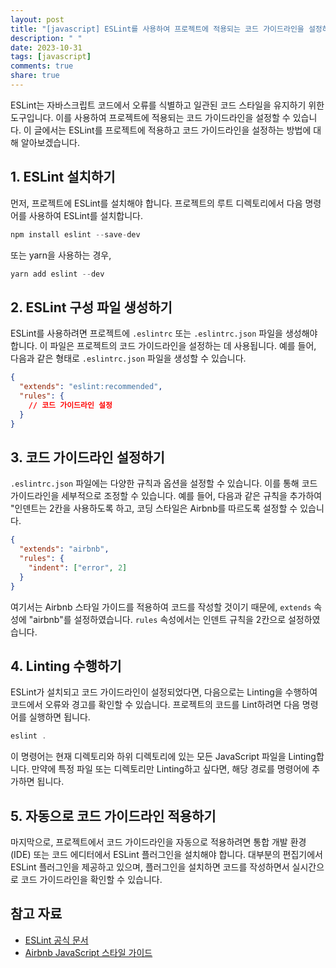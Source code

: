 ```yaml
---
layout: post
title: "[javascript] ESLint를 사용하여 프로젝트에 적용되는 코드 가이드라인을 설정하는 방법"
description: " "
date: 2023-10-31
tags: [javascript]
comments: true
share: true
---
```


ESLint는 자바스크립트 코드에서 오류를 식별하고 일관된 코드 스타일을 유지하기 위한 도구입니다. 이를 사용하여 프로젝트에 적용되는 코드 가이드라인을 설정할 수 있습니다. 이 글에서는 ESLint를 프로젝트에 적용하고 코드 가이드라인을 설정하는 방법에 대해 알아보겠습니다.

## 1. ESLint 설치하기

먼저, 프로젝트에 ESLint를 설치해야 합니다. 프로젝트의 루트 디렉토리에서 다음 명령어를 사용하여 ESLint를 설치합니다.

```javascript
npm install eslint --save-dev
```

또는 yarn을 사용하는 경우,

```javascript
yarn add eslint --dev
```

## 2. ESLint 구성 파일 생성하기

ESLint를 사용하려면 프로젝트에 `.eslintrc` 또는 `.eslintrc.json` 파일을 생성해야 합니다. 이 파일은 프로젝트의 코드 가이드라인을 설정하는 데 사용됩니다. 예를 들어, 다음과 같은 형태로 `.eslintrc.json` 파일을 생성할 수 있습니다.

```json
{
  "extends": "eslint:recommended",
  "rules": {
    // 코드 가이드라인 설정
  }
}
```

## 3. 코드 가이드라인 설정하기

`.eslintrc.json` 파일에는 다양한 규칙과 옵션을 설정할 수 있습니다. 이를 통해 코드 가이드라인을 세부적으로 조정할 수 있습니다. 예를 들어, 다음과 같은 규칙을 추가하여 "인덴트는 2칸을 사용하도록 하고, 코딩 스타일은 Airbnb를 따르도록 설정할 수 있습니다.

```json
{
  "extends": "airbnb",
  "rules": {
    "indent": ["error", 2]
  }
}
```

여기서는 Airbnb 스타일 가이드를 적용하여 코드를 작성할 것이기 때문에, `extends` 속성에 "airbnb"를 설정하였습니다. `rules` 속성에서는 인덴트 규칙을 2칸으로 설정하였습니다.

## 4. Linting 수행하기

ESLint가 설치되고 코드 가이드라인이 설정되었다면, 다음으로는 Linting을 수행하여 코드에서 오류와 경고를 확인할 수 있습니다. 프로젝트의 코드를 Lint하려면 다음 명령어를 실행하면 됩니다.

```javascript
eslint .
```

이 명령어는 현재 디렉토리와 하위 디렉토리에 있는 모든 JavaScript 파일을 Linting합니다. 만약에 특정 파일 또는 디렉토리만 Linting하고 싶다면, 해당 경로를 명령어에 추가하면 됩니다.

## 5. 자동으로 코드 가이드라인 적용하기

마지막으로, 프로젝트에서 코드 가이드라인을 자동으로 적용하려면 통합 개발 환경(IDE) 또는 코드 에디터에서 ESLint 플러그인을 설치해야 합니다. 대부분의 편집기에서 ESLint 플러그인을 제공하고 있으며, 플러그인을 설치하면 코드를 작성하면서 실시간으로 코드 가이드라인을 확인할 수 있습니다.

## 참고 자료

- [ESLint 공식 문서](https://eslint.org/docs/user-guide/getting-started)
- [Airbnb JavaScript 스타일 가이드](https://github.com/airbnb/javascript)